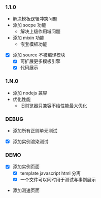 ### 1.1.0

- 解决模板逻辑冲突问题
- 添加 socpe 功能
  - 解决上级作用域问题
- 添加 mixin 功能
  - 嵌套模板功能
- [x] 添加 source 不被编译模块
  - [x] 可扩展更多模板引擎
  - [x] 代码展示

### 1.N.0

- 添加 nodejs 兼容
- 优化性能
  - 旧浏览器只兼容不给性能最大优化


### DEBUG

- 添加所有正则单元测试
- [x] 添加实例渲染测试


### DEMO

- [x] 添加实例页面
  - [x] template javascript html 分离
  - [x] 一个文件可以同时用于测试与事例展示
- 添加测速页面